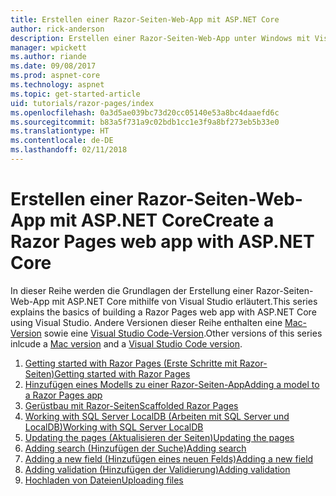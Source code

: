 ```yaml
---
title: Erstellen einer Razor-Seiten-Web-App mit ASP.NET Core
author: rick-anderson
description: Erstellen einer Razor-Seiten-Web-App unter Windows mit Visual Studio, ASP.NET Core und EF Core.
manager: wpickett
ms.author: riande
ms.date: 09/08/2017
ms.prod: aspnet-core
ms.technology: aspnet
ms.topic: get-started-article
uid: tutorials/razor-pages/index
ms.openlocfilehash: 0a3d5ae039bc73d20cc05140e53a8bc4daaefd6c
ms.sourcegitcommit: b83a5f731a9c02bdb1cc1e3f9a8bf273eb5b33e0
ms.translationtype: HT
ms.contentlocale: de-DE
ms.lasthandoff: 02/11/2018
---
```

# <a name="create-a-razor-pages-web-app-with-aspnet-core"></a><span data-ttu-id="4fcc6-103">Erstellen einer Razor-Seiten-Web-App mit ASP.NET Core</span><span class="sxs-lookup"><span data-stu-id="4fcc6-103">Create a Razor Pages web app with ASP.NET Core</span></span>

<span data-ttu-id="4fcc6-104">In dieser Reihe werden die Grundlagen der Erstellung einer Razor-Seiten-Web-App mit ASP.NET Core mithilfe von Visual Studio erläutert.</span><span class="sxs-lookup"><span data-stu-id="4fcc6-104">This series explains the basics of building a Razor Pages web app with ASP.NET Core using Visual Studio.</span></span> <span data-ttu-id="4fcc6-105">Andere Versionen dieser Reihe enthalten eine [Mac-Version](xref:tutorials/razor-pages-mac/index) sowie eine [Visual Studio Code-Version](xref:tutorials/razor-pages-vsc/index).</span><span class="sxs-lookup"><span data-stu-id="4fcc6-105">Other versions of this series inlcude a [Mac version](xref:tutorials/razor-pages-mac/index) and a [Visual Studio Code version](xref:tutorials/razor-pages-vsc/index).</span></span>

1. [<span data-ttu-id="4fcc6-106">Getting started with Razor Pages (Erste Schritte mit Razor-Seiten)</span><span class="sxs-lookup"><span data-stu-id="4fcc6-106">Getting started with Razor Pages</span></span>](xref:tutorials/razor-pages/razor-pages-start)
1. [<span data-ttu-id="4fcc6-107">Hinzufügen eines Modells zu einer Razor-Seiten-App</span><span class="sxs-lookup"><span data-stu-id="4fcc6-107">Adding a model to a Razor Pages app</span></span>](xref:tutorials/razor-pages/model)
1. [<span data-ttu-id="4fcc6-108">Gerüstbau mit Razor-Seiten</span><span class="sxs-lookup"><span data-stu-id="4fcc6-108">Scaffolded Razor Pages</span></span>](xref:tutorials/razor-pages/page)
1. [<span data-ttu-id="4fcc6-109">Working with SQL Server LocalDB (Arbeiten mit SQL Server und LocalDB)</span><span class="sxs-lookup"><span data-stu-id="4fcc6-109">Working with SQL Server LocalDB</span></span>](xref:tutorials/razor-pages/sql)
1. [<span data-ttu-id="4fcc6-110">Updating the pages (Aktualisieren der Seiten)</span><span class="sxs-lookup"><span data-stu-id="4fcc6-110">Updating the pages</span></span>](xref:tutorials/razor-pages/da1)
1. [<span data-ttu-id="4fcc6-111">Adding search (Hinzufügen der Suche)</span><span class="sxs-lookup"><span data-stu-id="4fcc6-111">Adding search</span></span>](xref:tutorials/razor-pages/search)
1. [<span data-ttu-id="4fcc6-112">Adding a new field (Hinzufügen eines neuen Felds)</span><span class="sxs-lookup"><span data-stu-id="4fcc6-112">Adding a new field</span></span>](xref:tutorials/razor-pages/new-field)
1. [<span data-ttu-id="4fcc6-113">Adding validation (Hinzufügen der Validierung)</span><span class="sxs-lookup"><span data-stu-id="4fcc6-113">Adding validation</span></span>](xref:tutorials/razor-pages/validation)
1. [<span data-ttu-id="4fcc6-114">Hochladen von Dateien</span><span class="sxs-lookup"><span data-stu-id="4fcc6-114">Uploading files</span></span>](xref:tutorials/razor-pages/uploading-files)
